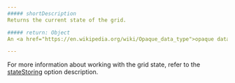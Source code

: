```yaml
---
##### shortDescription
Returns the current state of the grid.

##### return: Object
An <a href="https://en.wikipedia.org/wiki/Opaque_data_type">opaque data object</a> presenting the grid state.

---
```

For more information about working with the grid state, refer to the [stateStoring](/api-reference/10%20UI%20Widgets/dxDataGrid/1%20Configuration/stateStoring '/Documentation/ApiReference/UI_Widgets/dxDataGrid/Configuration/stateStoring/') option description.